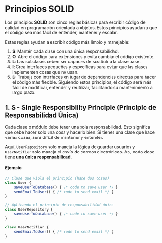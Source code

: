 # Principios SOLID

Los principios **SOLID** son cinco reglas básicas para escribir código de calidad en programación orientada a objetos. Estos principios ayudan a que el código sea más fácil de entender, mantener y escalar.

Estas reglas ayudan a escribir código más limpio y manejable:

1. **S**: Mantén cada clase con una única responsabilidad.
2. **O**: Abre el código para extensiones y evita cambiar el código existente.
3. **L**: Las subclases deben ser capaces de sustituir a la clase base.
4. **I**: Crea interfaces pequeñas y específicas para evitar que las clases implementen cosas que no usan.
5. **D**: Trabaja con interfaces en lugar de dependencias directas para hacer el código más flexible.
Siguiendo estos principios, el código será más fácil de modificar, entender y reutilizar, facilitando su mantenimiento a largo plazo.

## 1. S - Single Responsibility Principle (Principio de Responsabilidad Única)

Cada clase o módulo debe tener una sola responsabilidad. Esto significa que debe hacer solo una cosa y hacerlo bien. Si tienes una clase que hace varias cosas, será difícil de mantener y entender.

Aquí, `UserRepository` solo maneja la lógica de guardar usuarios y `UserNotifier` solo maneja el envío de correos electrónicos. Así, cada clase tiene **una única responsabilidad**.

#### Ejemplo
```typescript
// Clase que viola el principio (hace dos cosas)
class User {
    saveUserToDatabase() { /* code to save user */ }
    sendEmailToUser() { /* code to send email */ }
}

// Aplicando el principio de responsabilidad única
class UserRepository {
    saveUserToDatabase() { /* code to save user */ }
}

class UserNotifier {
    sendEmailToUser() { /* code to send email */ }
}
```

## 
<!--stackedit_data:
eyJoaXN0b3J5IjpbODg1OTcxNTFdfQ==
-->